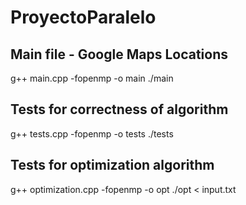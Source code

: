 # ProyectoParalelo

## Main file - Google Maps Locations
g++ main.cpp -fopenmp -o main
./main

## Tests for correctness of algorithm
g++ tests.cpp -fopenmp -o tests
./tests


## Tests for optimization algorithm
g++ optimization.cpp -fopenmp -o opt
./opt < input.txt
